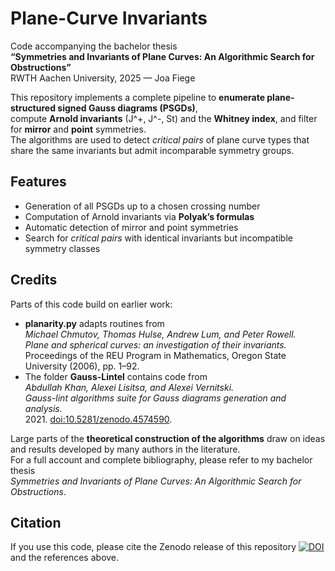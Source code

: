 # Plane-Curve Invariants

Code accompanying the bachelor thesis  
**“Symmetries and Invariants of Plane Curves: An Algorithmic Search for Obstructions”**  
RWTH Aachen University, 2025 — Joa Fiege

This repository implements a complete pipeline to **enumerate plane-structured signed Gauss diagrams (PSGDs)**,  
compute **Arnold invariants** \(J^+, J^-, St\) and the **Whitney index**, and filter for **mirror** and **point** symmetries.  
The algorithms are used to detect *critical pairs* of plane curve types that share the same invariants but admit incomparable symmetry groups.

## Features
- Generation of all PSGDs up to a chosen crossing number
- Computation of Arnold invariants via **Polyak’s formulas**
- Automatic detection of mirror and point symmetries
- Search for *critical pairs* with identical invariants but incompatible symmetry classes

## Credits
Parts of this code build on earlier work:
- **planarity.py** adapts routines from  
  *Michael Chmutov, Thomas Hulse, Andrew Lum, and Peter Rowell.*  
  *Plane and spherical curves: an investigation of their invariants.*  
  Proceedings of the REU Program in Mathematics, Oregon State University (2006), pp. 1–92.
- The folder **Gauss-Lintel** contains code from  
  *Abdullah Khan, Alexei Lisitsa, and Alexei Vernitski.*  
  *Gauss-lint algorithms suite for Gauss diagrams generation and analysis.*  
  2021. [doi:10.5281/zenodo.4574590](https://doi.org/10.5281/zenodo.4574590).

Large parts of the **theoretical construction of the algorithms** draw on ideas and
results developed by many authors in the literature.  
For a full account and complete bibliography, please refer to my bachelor thesis  
*Symmetries and Invariants of Plane Curves: An Algorithmic Search for Obstructions*.

## Citation
If you use this code, please cite the Zenodo release of this repository [![DOI](https://zenodo.org/badge/1057697473.svg)](https://doi.org/10.5281/zenodo.17129349) and the references above.
